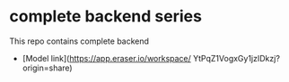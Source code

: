 # complete backend series

This repo contains complete backend 
- [Model link](https://app.eraser.io/workspace/ YtPqZ1VogxGy1jzIDkzj?origin=share)

